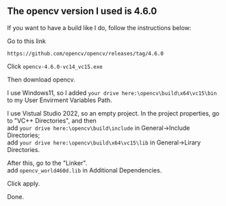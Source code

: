 ## The opencv version I used is 4.6.0

If you want to have a build like I do, follow the instructions below:

Go to this link
```
https://github.com/opencv/opencv/releases/tag/4.6.0
```
Click ```opencv-4.6.0-vc14_vc15.exe```

Then download opencv.

I use Windows11, so I added ```your drive here:\opencv\build\x64\vc15\bin``` to my User Envirment Variables Path.

I use Vistual Studio 2022, so an empty project. In the project properties, go to "VC++ Directories", and then <br/>
add ```your drive here:\opencv\build\include``` in General->Include Directories; <br/>
add ```your drive here:\opencv\build\x64\vc15\lib``` in General->Lirary Directories. <br/>

After this, go to the "Linker". <br/>
add ```opencv_world460d.lib``` in Additional Dependencies.

Click apply. 

Done.


